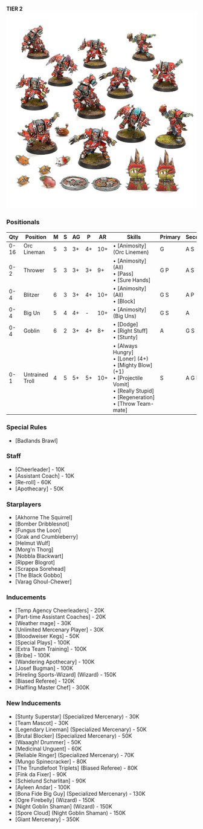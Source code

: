 ﻿**TIER 2**
![](../media/teams/BBOrcTeamLead.jpg)

### Positionals

| Qty  | Position        | M | S | AG | P | AR | Skills                                                                                                                                                       | Primary | Secondary | Cost |
| ---- | --------------- | - | - | -- | - | -- | ------------------------------------------------------------------------------------------------------------------------------------------------------------ | ------- | --------- | ---- |
| 0-16 | Orc Lineman     | 5 | 3 | 3+ | 4+ | 10+ | • [Animosity] (Orc Linemen)                                                                                                                                    | G       | A S       | 50K  |
| 0-2  | Thrower         | 5 | 3 | 3+ | 3+ | 9+  | • [Animosity] (All)<br /> • [Pass] <br /> • [Sure Hands]                                                                                                          | G P     | A S       | 65K  |
| 0-4  | Blitzer         | 6 | 3 | 3+ | 4+ | 10+ | • [Animosity] (All)<br /> • [Block]                                                                                                                              | G S     | A P       | 80K  |
| 0-4  | Big Un          | 5 | 4 | 4+ | - | 10+ | • [Animosity] (Big Uns)                                                                                                                                        | G S     | A         | 90K  |
| 0-4  | Goblin          | 6 | 2 | 3+ | 4+ | 8+  | • [Dodge]<br /> • [Right Stuff] <br /> • [Stunty]                                                                                                                  | A       | G S       | 40K  |
| 0-1  | Untrained Troll | 4 | 5 | 5+ | 5+ | 10+ | • [Always Hungry]<br /> • [Loner] (4+) <br /> • [Mighty Blow] (+1) <br /> • [Projectile Vomit] <br /> • [Really Stupid] <br /> • [Regeneration] <br /> • [Throw Team-mate] | S       | A G P     | 115K |

### Special Rules

* [Badlands Brawl]

### Staff

* [Cheerleader] - 10K
* [Assistant Coach] - 10K
* [Re-roll] - 60K
* [Apothecary]  - 50K

### Starplayers

* [Akhorne The Squirrel]
* [Bomber Dribblesnot]
* [Fungus the Loon]
* [Grak and Crumbleberry]
* [Helmut Wulf]
* [Morg'n Thorg]
* [Nobbla Blackwart]
* [Ripper Blogrot]
* [Scrappa Sorehead]
* [The Black Gobbo]
* [Varag Ghoul-Chewer]

### Inducements

* [Temp Agency Cheerleaders] - 20K
* [Part-time Assistant Coaches] - 20K
* [Weather mage] - 30K
* [Unlimited Mercenary Player] - 30K
* [Bloodweiser Kegs] - 50K
* [Special Plays] - 100K
* [Extra Team Training] - 100K
* [Bribe] - 100K
* [Wandering Apothecary] - 100K
* [Josef Bugman] - 100K
* [Hireling Sports-Wizard] (Wizard) - 150K
* [Biased Referee] - 120K
* [Halfling Master Chef] - 300K

### New Inducements

* [Stunty Superstar] (Specialized Mercenary) - 30K
* [Team Mascot] - 30K
* [Legendary Lineman] (Specialized Mercenary) - 50K
* [Brutal Blocker] (Specialized Mercenary) - 50K
* [Waaagh! Drummer] - 50K
* [Medicinal Unguent] - 60K
* [Reliable Ringer] (Specialized Mercenary) - 70K
* [Mungo Spinecracker] - 80K
* [The Trundlefoot Triplets] (Biased Referee) - 80K
* [Fink da Fixer] - 90K
* [Schielund Scharlitan] - 90K
* [Ayleen Andar] - 100K
* [Bona Fide Big Guy] (Specialized Mercenary) - 130K
* [Ogre Firebelly] (Wizard) - 150K
* [Night Goblin Shaman] (Wizard) - 150K
* [Spore Cloud] (Night Goblin Shaman) - 150K
* [Giant Mercenary] - 350K
